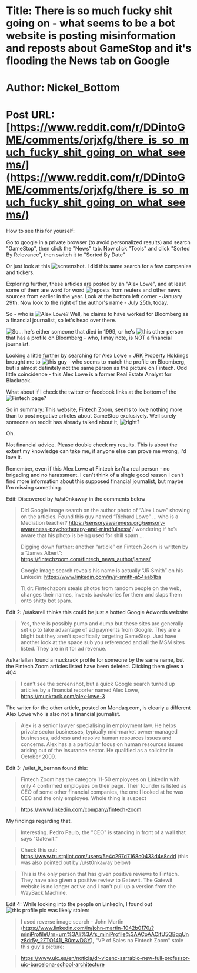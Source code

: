 # Title: There is so much fucky shit going on - what seems to be a bot website is posting misinformation and reposts about GameStop and it's flooding the News tab on Google
# Author: Nickel_Bottom
# Post URL: [https://www.reddit.com/r/DDintoGME/comments/orjxfg/there_is_so_much_fucky_shit_going_on_what_seems/](https://www.reddit.com/r/DDintoGME/comments/orjxfg/there_is_so_much_fucky_shit_going_on_what_seems/)


How to see this for yourself:

Go to google in a private browser (to avoid personalized results) and search "GameStop", then click the "News" tab. Now click "Tools" and click "Sorted By Relevance", then switch it to "Sorted By Date"

Or just look at this ![screenshot.](https://i.imgur.com/KRniqMv.png) I did this same search for a few companies and tickers.

Exploring further, these articles are posted by an "Alex Lowe", and at least some of them are word for word ![reposts from reuters](https://i.imgur.com/aUzaSux.png) and other news sources from earlier in the year. Look at the bottom left corner - January 29th. Now look to the right of the author's name - July 25th, today.

So - who is ![Alex Lowe?](https://i.imgur.com/M13Q3nR.png) Well, he claims to have worked for Bloomberg as a financial journalist, so let's head over there.

![So...](https://i.imgur.com/QzwXvNg.png) he's either someone that died in 1999, or he's ![this other person](https://i.imgur.com/XOT88Gb.png) that has a profile on Bloomberg - who, I may note, is NOT a financial journalist.

Looking a little further by searching for Alex Lowe + JRK Property Holdings brought me to ![this guy](https://i.imgur.com/CHlSUBF.png) - who seems to match the profile on Bloomberg, but is almost definitely not the same person as the picture on Fintech. Odd little coincidence - this Alex Lowe is a former Real Estate Analyst for Blackrock.

What about if I check the twitter or facebook links at the bottom of the ![Fintech page?](https://i.imgur.com/M8VhoE0.png)

So in summary: This website, Fintech Zoom, seems to love nothing more than to post negative articles about GameStop exclusively. Well surely someone on reddit has already talked about it, ![right?](https://i.imgur.com/pqfCVUK.png)

Oh.

Not financial advice. Please double check my results. This is about the extent my knowledge can take me, if anyone else can prove me wrong, I'd love it. 

Remember, even if this Alex Lowe at Fintech isn't a real person - no brigading and no harassment. I can't think of a single good reason I can't find more information about this supposed financial journalist, but maybe I'm missing something.

Edit: Discovered by /u/st0nkaway in the comments below

> Did Google image search on the author photo of “Alex Lowe” showing on the articles. Found this guy named “Richard Lowe” … who is a Mediation teacher? https://sensoryawareness.org/sensory-awareness-psychotherapy-and-mindfulness/ / wondering if he’s aware that his photo is being used for shill spam …
> 
> Digging down further: another “article” on Fintech Zoom is written by a “James Albert”: https://fintechzoom.com/fintech_news_author/james/
> 
> Google image search reveals his name is actually “JR Smith” on his Linkedin: https://www.linkedin.com/in/jr-smith-a54aab1ba
> 
> Tl;dr: Fintechzoom steals photos from random people on the web, changes their names, invents backstories for them and slaps them onto shitty bot spam.

Edit 2: /u/akareil thinks this could be just a botted Google Adwords website

> Yes, there is possibly pump and dump but these sites are generally set up to take advantage of ad payments from Google. They are a blight but they aren't specifically targeting GameStop. Just have another look at the space sub you referenced and all the MSM sites listed. They are in it for ad revenue.

/u/karlallan found a muckrack profile for someone by the same name, but the Fintech Zoom articles listed have been deleted. Clicking them gives a 404

> I can’t see the screenshot, but a quick Google search turned up articles by a financial reporter named Alex Lowe, https://muckrack.com/alex-lowe-3

The writer for the other article, posted on Mondaq.com, is clearly a different Alex Lowe who is also not a financial journalist.

>  Alex is a senior lawyer specialising in employment law. He helps private sector businesses, typically mid-market owner-managed businesses, address and resolve human resources issues and concerns. Alex has a a particular focus on human resources issues arising out of the insurance sector. He qualified as a solicitor in October 2009.

Edit 3: /u/let_it_bernnn found this:

> Fintech Zoom has the category 11-50 employees on LinkedIn with only 4 confirmed employees on their page. Their founder is listed as CEO of some other financial companies, the one I looked at he was CEO and the only employee. Whole thing is suspect

> https://www.linkedin.com/company/fintech-zoom

My findings regarding that.

>Interesting. Pedro Paulo, the "CEO" is standing in front of a wall that says "Gatewit."

>Check this out: https://www.trustpilot.com/users/5e4c297d7168c0433d4e8cdd (this was also pointed out by /u/st0nkaway below)

>This is the only person that has given positive reviews to Fintech. They have also given a positive review to Gatewit. The Gatewit website is no longer active and I can't pull up a version from the WayBack Machine.

Edit 4: While looking into the people on LinkedIn, I found out ![this profile pic was likely stolen](https://i.imgur.com/GsxdHql.png):

> I used reverse image search - John Martin (https://www.linkedin.com/in/john-martin-1042b0170/?miniProfileUrn=urn%3Ali%3Afs_miniProfile%3AACoAACifU5QBqqUnz8dr5y_2ZTO141i_B0mwDGY), "VP of Sales na Fintech Zoom" stole this guy's picture:

> https://www.uic.es/en/noticia/dr-vicenc-sarrablo-new-full-professor-uic-barcelona-school-architecture